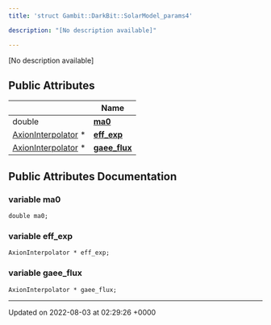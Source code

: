 ```yaml
---
title: 'struct Gambit::DarkBit::SolarModel_params4'

description: "[No description available]"

---
```









[No description available]

## Public Attributes

|                | Name           |
| -------------- | -------------- |
| double | **[ma0](/documentation/code/colliderbit_development/classes/structgambit_1_1darkbit_1_1solarmodel__params4/#variable-ma0)**  |
| [AxionInterpolator](/documentation/code/colliderbit_development/classes/classgambit_1_1darkbit_1_1axioninterpolator/) * | **[eff_exp](/documentation/code/colliderbit_development/classes/structgambit_1_1darkbit_1_1solarmodel__params4/#variable-eff-exp)**  |
| [AxionInterpolator](/documentation/code/colliderbit_development/classes/classgambit_1_1darkbit_1_1axioninterpolator/) * | **[gaee_flux](/documentation/code/colliderbit_development/classes/structgambit_1_1darkbit_1_1solarmodel__params4/#variable-gaee-flux)**  |

## Public Attributes Documentation

### variable ma0

```
double ma0;
```


### variable eff_exp

```
AxionInterpolator * eff_exp;
```


### variable gaee_flux

```
AxionInterpolator * gaee_flux;
```


-------------------------------

Updated on 2022-08-03 at 02:29:26 +0000